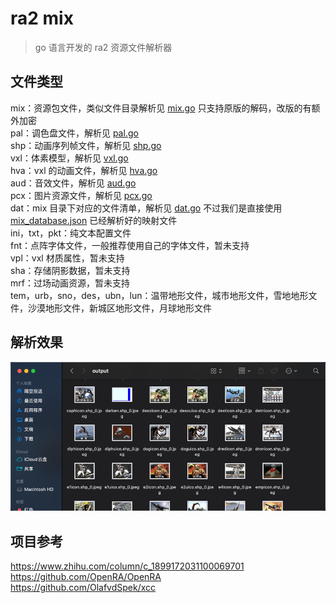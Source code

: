 # ra2 mix
> go 语言开发的 ra2 资源文件解析器
## 文件类型
mix：资源包文件，类似文件目录解析见 [mix.go](mix.go) 只支持原版的解码，改版的有额外加密<br>
pal：调色盘文件，解析见 [pal.go](pal.go)<br>
shp：动画序列帧文件，解析见 [shp.go](shp.go)<br>
vxl：体素模型，解析见 [vxl.go](vxl.go)<br>
hva：vxl 的动画文件，解析见 [hva.go](hva.go)<br>
aud：音效文件，解析见 [aud.go](aud.go)<br>
pcx：图片资源文件，解析见 [pcx.go](pcx.go)<br>
dat：mix 目录下对应的文件清单，解析见 [dat.go](dat.go) 不过我们是直接使用 [mix_database.json](mix_database.json) 已经解析好的映射文件<br>
ini，txt，pkt：纯文本配置文件<br>
fnt：点阵字体文件，一般推荐使用自己的字体文件，暂未支持<br>
vpl：vxl 材质属性，暂未支持<br>
sha：存储阴影数据，暂未支持<br>
mrf：过场动画资源，暂未支持<br>
tem，urb，sno，des，ubn，lun：温带地形文件，城市地形文件，雪地地形文件，沙漠地形文件，新城区地形文件，月球地形文件<br>
## 解析效果
![img.png](img.png)
## 项目参考
https://www.zhihu.com/column/c_1899172031100069701<br>
https://github.com/OpenRA/OpenRA<br>
https://github.com/OlafvdSpek/xcc